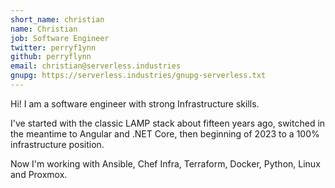 ```yaml
---
short_name: christian
name: Christian
job: Software Engineer
twitter: perryf1ynn
github: perryflynn
email: christian@serverless.industries
gnupg: https://serverless.industries/gnupg-serverless.txt
---
```


Hi! I am a software engineer with strong Infrastructure skills.

I've started with the classic LAMP stack about fifteen years ago,
switched in the meantime to Angular and .NET Core, then beginning of
2023 to a 100% infrastructure position.

Now I'm working with Ansible, Chef Infra, Terraform, Docker, Python, Linux and Proxmox.
